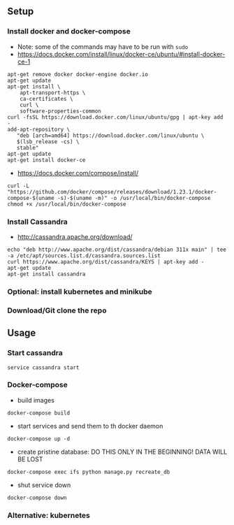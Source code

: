 ## Setup

### Install docker and docker-compose

* Note: some of the commands may have to be run with `sudo`
* https://docs.docker.com/install/linux/docker-ce/ubuntu/#install-docker-ce-1
```
apt-get remove docker docker-engine docker.io
apt-get update
apt-get install \
    apt-transport-https \
    ca-certificates \
    curl \
    software-properties-common
curl -fsSL https://download.docker.com/linux/ubuntu/gpg | apt-key add -
add-apt-repository \
   "deb [arch=amd64] https://download.docker.com/linux/ubuntu \
   $(lsb_release -cs) \
   stable"
apt-get update
apt-get install docker-ce
```
* https://docs.docker.com/compose/install/
```
curl -L "https://github.com/docker/compose/releases/download/1.23.1/docker-compose-$(uname -s)-$(uname -m)" -o /usr/local/bin/docker-compose
chmod +x /usr/local/bin/docker-compose
```

### Install Cassandra

* http://cassandra.apache.org/download/
```
echo "deb http://www.apache.org/dist/cassandra/debian 311x main" | tee -a /etc/apt/sources.list.d/cassandra.sources.list
curl https://www.apache.org/dist/cassandra/KEYS | apt-key add -
apt-get update
apt-get install cassandra
```
### Optional: install kubernetes and minikube



### Download/Git clone the repo




## Usage

### Start cassandra

`service cassandra start`

### Docker-compose

* build images
```
docker-compose build
```

* start services and send them to th docker daemon
```
docker-compose up -d
```

* create pristine database: DO THIS ONLY IN THE BEGINNING! DATA WILL BE LOST
```
docker-compose exec ifs python manage.py recreate_db
```

* shut service down
```
docker-compose down
```

### Alternative: kubernetes
